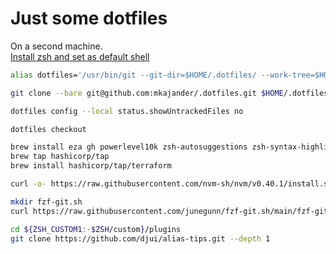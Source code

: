 # Just some dotfiles

On a second machine.  
[Install zsh and set as default shell](https://github.com/ohmyzsh/ohmyzsh/wiki/Installing-ZSH)
```bash
alias dotfiles='/usr/bin/git --git-dir=$HOME/.dotfiles/ --work-tree=$HOME'
```
```bash
git clone --bare git@github.com:mkajander/.dotfiles.git $HOME/.dotfiles
```
```bash
dotfiles config --local status.showUntrackedFiles no
```
```bash
dotfiles checkout
```
```bash
brew install eza gh powerlevel10k zsh-autosuggestions zsh-syntax-highlighting bash-completion fzf fd bat tlrc thefuck zoxide azure-cli jesseduffield/lazygit/lazygit jesseduffield/lazydocker/lazydocker hcloud
brew tap hashicorp/tap
brew install hashicorp/tap/terraform
```
```bash
curl -o- https://raw.githubusercontent.com/nvm-sh/nvm/v0.40.1/install.sh | bash
```
```bash
mkdir fzf-git.sh
curl https://raw.githubusercontent.com/junegunn/fzf-git.sh/main/fzf-git.sh -o ./fzf-git.sh/fzf-git.sh
```

```bash
cd ${ZSH_CUSTOM1:-$ZSH/custom}/plugins
git clone https://github.com/djui/alias-tips.git --depth 1
```
